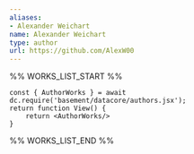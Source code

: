 ```yaml
---
aliases:
- Alexander Weichart
name: Alexander Weichart
type: author
url: https://github.com/AlexW00
---
```



%% WORKS_LIST_START %%

```datacorejsx
const { AuthorWorks } = await dc.require('basement/datacore/authors.jsx');
return function View() {
    return <AuthorWorks/>
}
```
%% WORKS_LIST_END %%